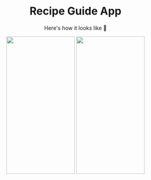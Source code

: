 <h1 align="center">Recipe Guide App</h1>
<p align="center">Here's how it looks like 🧐</p>
  <p align="center">
    <img src="https://user-images.githubusercontent.com/70858557/133937656-b73a686b-2fd1-46f8-abe6-e26a94ea4d5d.png" height="363px" width="181px"> <img src="https://user-images.githubusercontent.com/70858557/133937689-75e85b88-07b9-4423-8449-e65056977364.png" height="363px" width="181px"> 
